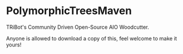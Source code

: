 # PolymorphicTreesMaven

TRiBot's Community Driven Open-Source AIO Woodcutter.

Anyone is allowed to download a copy of this, feel welcome to make it yours!
